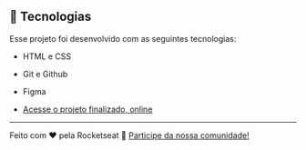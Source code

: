 ## 🚀 Tecnologias

Esse projeto foi desenvolvido com as seguintes tecnologias:

- HTML e CSS
- Git e Github
- Figma

- [Acesse o projeto finalizado, online](http://127.0.0.1:5500/index.html)

----
Feito com ♥ pela Rocketseat :wave: [Participe da nossa comunidade!](https://discord.gg/rocketseat)
